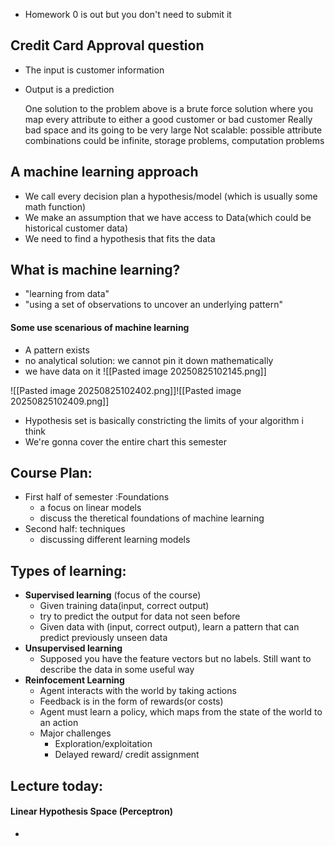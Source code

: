 * Homework 0 is out but you don't need to submit it
## Credit Card Approval question
* The input is customer information
* Output is a prediction

	One solution to the problem above is a brute force solution where you map every attribute to either a good customer or bad customer
		Really bad space and its going to be very large
		Not scalable: possible attribute combinations could be infinite, storage problems, computation problems
## A machine learning approach
* We call every decision plan a hypothesis/model (which is usually some math function)
* We make an assumption that we have access to Data(which could be historical customer data)
* We need to find a hypothesis that fits the data
## What is machine learning?
* "learning from data"
* "using a set of observations to uncover an underlying pattern"
#### Some use scenarious of machine learning
* A pattern exists
* no analytical solution: we cannot pin it down mathematically
* we have data on it
![[Pasted image 20250825102145.png]]

![[Pasted image 20250825102402.png]]![[Pasted image 20250825102409.png]]
* Hypothesis set is basically constricting the limits of your algorithm i think
* We're gonna cover the entire chart this semester
## Course Plan:
* First half of semester :Foundations
	* a focus on linear models
	* discuss the theretical foundations of machine learning
* Second half: techniques
	* discussing different learning models
## Types of learning:
* **Supervised learning** (focus of the course)
	* Given training data(input, correct output)
	* try to predict the output for data not seen before
	* Given data with (input, correct output), learn a pattern that can predict previously unseen data
* **Unsupervised learning**
	* Supposed you have the feature vectors but no labels. Still want to describe the data in some useful way
* **Reinfocement Learning**
	* Agent interacts with the world by taking actions
	* Feedback is in the form of rewards(or costs)
	* Agent must learn a policy, which maps from the state of the world to an action
	* Major challenges
		* Exploration/exploitation
		* Delayed reward/ credit assignment
## Lecture today:
#### Linear Hypothesis Space (Perceptron)
* 
